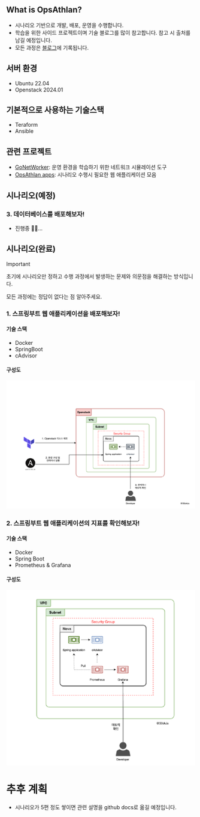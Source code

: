 ## What is OpsAthlan?
- 시나리오 기반으로 개발, 배포, 운영을 수행합니다. 
- 학습을 위한 사이드 프로젝트이며 기술 블로그를 많이 참고합니다. 참고 시 출처를 남길 예정입니다. 
- 모든 과정은 [블로그](https://s0okju.github.io/categories/opsathlan/)에 기록됩니다. 

## 서버 환경
- Ubuntu 22.04
- Openstack 2024.01

## 기본적으로 사용하는 기술스택
- Teraform
- Ansible

## 관련 프로젝트 
- [GoNetWorker](https://github.com/S0okJu/GoNetWorker): 운영 환경을 학습하기 위한 네트워크 시뮬레이션 도구
- [OpsAthlan apps](https://github.com/S0okJu/OpsAthlan-apps): 시나리오 수행시 필요한 웹 애플리케이션 모음

## 시나리오(예정)
### 3. 데이터베이스를 배포해보자!
- 진행중 🏃🏻...

## 시나리오(완료)
 
> [!IMPORTANT] 
> 초기에 시나리오만 정하고 수행 과정에서 발생하는 문제와 의문점을 해결하는 방식입니다.
>
> 모든 과정에는 정답이 없다는 점 알아주세요.

### 1. 스프링부트 웹 애플리케이션을 배포해보자!
#### 기술 스택
- Docker
- SpringBoot
- cAdvisor

#### 구성도
![](./imgs/arch/1.png)

### 2. 스프링부트 웹 애플리케이션의 지표를 확인해보자! 
#### 기술 스택
- Docker
- Spring Boot
- Prometheus & Grafana

#### 구성도
![](./imgs/arch/2.png)


# 추후 계획
- 시나리오가 5편 정도 쌓이면 관련 설명을 github docs로 옮길 예정입니다.
